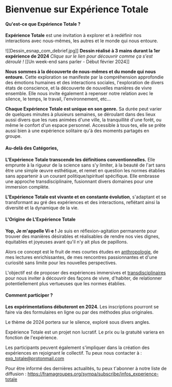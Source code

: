
# Bienvenue sur Expérience Totale
#### **Qu'est-ce que Expérience Totale ?**

**Expérience Totale** est une invitation à explorer et à redéfinir nos interactions avec nous-mêmes, les autres et le monde qui nous entoure.

![[Dessin_esnap_com_debrief.jpg]]
**Dessin réalisé à 3 mains durant la 1er expérience de 2024**
*Clique sur le lien pour découvrir comme ça s'est déroulé !*
[[Un week-end sans parler - Début février 2024]]

**Nous sommes à la découverte de nous-mêmes et du monde qui nous entoure.** Cette exploration se manifeste par la compréhension approfondie des émotions humaines et des interactions sociales, l'exploration de divers états de conscience, et la découverte de nouvelles manières de vivre ensemble. Elle nous invite également à repenser notre relation avec le silence, le temps, le travail, l'environnement, etc...


**Chaque Expérience Totale est unique en son genre.** Sa durée peut varier de quelques minutes à plusieurs semaines, se déroulant dans des lieux aussi divers que les rues animées d'une ville, la tranquillité d'une forêt, ou même le confort d'un espace personnel. Accessible à tous·tes, elle se prête aussi bien à une expérience solitaire qu'à des moments partagés en groupe.

#### **Au-delà des Catégories,**

**L'Expérience Totale transcende les définitions conventionnelles.** Elle emprunte à la rigueur de la science sans s'y limiter, à la beauté de l'art sans être une simple œuvre esthétique, et remet en question les normes établies sans appartenir à un courant politique/spirituel spécifique. Elle embrasse une approche transdisciplinaire, fusionnant divers domaines pour une immersion complète.


**L'Expérience Totale est vivante et en constante évolution**, s'adaptant et se transformant au gré des expériences et des interactions, reflétant ainsi la diversité et la dynamique de la vie.

#### **L'Origine de L'Expérience Totale**

**Yop, Je m'appelle Vi·e !** Je suis en réflexion-agitation permanente pour trouver des manières désirables et réalisables de rendre nos vies dignes, équitables et joyeuses avant qu'il n'y ait plus de papillons.

Alors ce concept est le fruit de mes courtes études en [anthropologie](https://fr.wikipedia.org/wiki/Anthropologie), de mes lectures enrichissantes, de mes rencontres passionnantes et d'une curiosité sans limite pour les nouvelles perspectives. 

L'objectif est de proposer des expériences immersives et [transdisciplinaires](https://fr.wikipedia.org/wiki/Transdisciplinarit%C3%A9) pour nous inviter à découvrir des façons de vivre, d'habiter, de relationner potentiellement plus vertueuses que les normes établies.

#### Comment participer ? 

**Les expérimentations débuteront en 2024.** Les inscriptions pourront se faire via des formulaires en ligne ou par des méthodes plus originales.

Le thème de 2024 portera sur le silence, exploré sous divers angles.

Expérience Totale est un projet non lucratif. Le prix ou la gratuité variera en fonction de l'expérience.

Les participants peuvent également s'impliquer dans la création des expériences en rejoignant le collectif. Tu peux nous contacter à : [exp_totale@protonmail.com](mailto:exp_totale@protonmail.com)

Pour être informé des dernières actualités, tu peux t'abonner à notre liste de diffusion :
https://framagroupes.org/sympa/subscribe/infos_experience-totale
